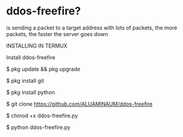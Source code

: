 # ddos-freefire?
is sending a packet to a target address with lots of packets, the more packets, the faster the server goes down 


INSTALLING IN TERMUX 

Install ddos-freefire

$ pkg update && pkg upgrade

$ pkg install git

$ pkg install python

$ git clone https://github.com/ALUAMINAUM/ddos-freefire

$ chmod +x ddos-freefire.py

$ python ddos-freefire.py
